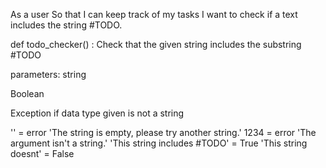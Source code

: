 <!-- User Story -->
As a user
So that I can keep track of my tasks
I want to check if a text includes the string #TODO.


<!-- Function Signature -->
def todo_checker() :
    Check that the given string includes the substring #TODO

parameters: string

<!-- Return Value -->
Boolean

<!-- Side Effects -->
Exception if data type given is not a string

<!-- Examples -->
'' = error 'The string is empty, please try another string.'
1234 = error 'The argument isn't a string.'
'This string includes #TODO' = True
'This string doesnt' = False
